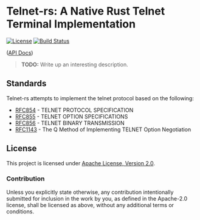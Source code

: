 # Telnet-rs: A Native Rust Telnet Terminal Implementation

[![License](https://img.shields.io/badge/License-Apache%202.0-blue.svg)](https://opensource.org/licenses/Apache-2.0)
[![Build Status](https://travis-ci.org/huhlig/tokio-telnet.svg?branch=master)](https://travis-ci.org/huhlig/telnet-rs)

([API Docs])

> **TODO:** Write up an interesting description.

## Standards

Telnet-rs attempts to implement the telnet protocol based on the following:

* [RFC854](https://tools.ietf.org/html/rfc854) - TELNET PROTOCOL SPECIFICATION
* [RFC855](https://tools.ietf.org/html/rfc855) - TELNET OPTION SPECIFICATIONS
* [RFC856](https://tools.ietf.org/html/rfc856) - TELNET BINARY TRANSMISSION
* [RFC1143](https://tools.ietf.org/html/rfc1143) - The Q Method of Implementing TELNET Option Negotiation

## License

This project is licensed under [Apache License, Version 2.0](http://www.apache.org/licenses/LICENSE-2.0).

### Contribution

Unless you explicitly state otherwise, any contribution intentionally submitted for inclusion in the work by you, as 
defined in the Apache-2.0 license, shall be licensed as above, without any additional terms or conditions.

[API Docs]: https://huhlig.github.io/telnet-rs/